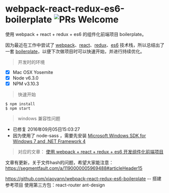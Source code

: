 # webpack-react-redux-es6-boilerplate ![PRs Welcome](https://img.shields.io/badge/PRs-welcome-brightgreen.svg)

使用 webpack + react + redux + es6 的组件化前端项目 boilerplate。

因为最近在工作中尝试了 [webpack](https://github.com/webpack/webpack)、[react](https://github.com/facebook/react)、[redux](https://github.com/reactjs/redux)、[es6](http://babeljs.io/docs/learn-es2015/) 技术栈，所以总结出了一套 [boilerplate](https://github.com/xiaoyann/webpack-react-redux-es6-boilerplate)，以便下次做项目时可以快速开始，并进行持续优化。

> 开发时的环境

- [x] Mac OSX Yosemite
- [x] Node v6.3.0
- [x] NPM v3.10.3

> 快速开始

```
$ npm install
$ npm start
```

> windows 兼容性问题

* 已修复 2016年09月05日15:03:27
* 因为使用了 node-sass ，需要先安装 [Microsoft Windows SDK for Windows 7 and .NET Framework 4
](https://www.microsoft.com/en-us/download/details.aspx?id=8279)

> 对应的文章： [使用 webpack + react + redux + es6 开发组件化前端项目](https://segmentfault.com/a/1190000005969488)

文章有更新，关于文件hash的问题，希望大家能注意：https://segmentfault.com/a/1190000005969488#articleHeader15

https://github.com/xiaoyann/webpack-react-redux-es6-boilerplate -- 搭建参考项目
使用第三方包：react-router  ant-design
